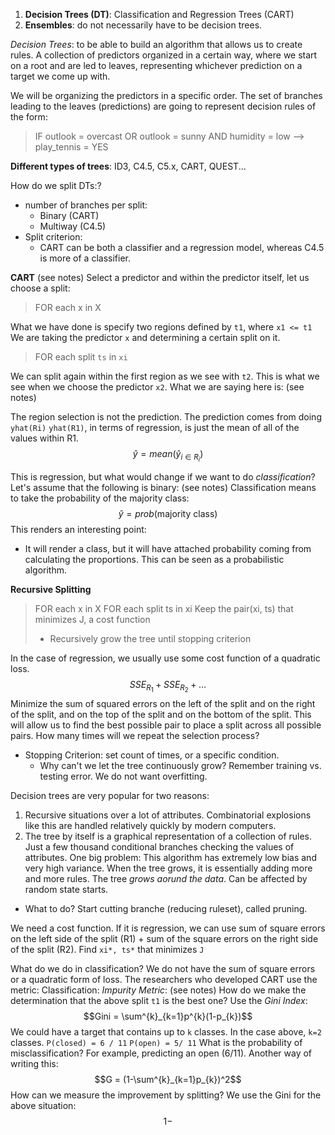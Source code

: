 1) **Decision Trees (DT)**:  Classification and Regression Trees (CART)
2) **Ensembles**: do not necessarily have to be decision trees. 

*Decision Trees*: to be able to build an algorithm that allows us to create rules. 
A collection of predictors organized in a certain way, where we start on a root and are led to leaves, representing whichever prediction on a target we come up with. 

We will be organizing the predictors in a specific order. The set of branches leading to the leaves (predictions) are going to represent decision rules of the form:
> IF outlook = overcast 
> 	OR outlook = sunny 
> 		AND humidity = low --> play_tennis = YES

**Different types of trees**: ID3, C4.5, C5.x, CART, QUEST... 

How do we split DTs:?
- number of branches per split: 
	- Binary (CART)
	- Multiway (C4.5)
- Split criterion: 
	- CART can be both a classifier and a regression model, whereas C4.5 is more of a classifier. 

**CART**
(see notes)
Select a predictor and within the predictor itself, let us choose a split:
> FOR each x in X 

What we have done is specify two regions defined by `t1`, where `x1 <= t1`
We are taking the predictor `x` and determining a certain split on it. 
> FOR each split `ts` in `xi`

We can split again within the first region as we see with `t2`. This is what we see when we choose the predictor `x2`. What we are saying here is:
(see notes)

The region selection is not the prediction. The prediction comes from doing `yhat(Ri)`
`yhat(R1)`, in terms of regression, is just the mean of all of the values within R1. 
$$\hat{y} = mean(\hat{y}_{i \in R_{i}})$$

This is regression, but what would change if we want to do *classification*? 
Let's assume that the following is binary: 
(see notes)
Classification means to take the probability of the majority class:
$$\hat{y} = prob(\text{majority class})$$
This renders an interesting point: 
- It will render a class, but it will have attached probability coming from calculating the proportions. This can be seen as a probabilistic algorithm. 

**Recursive Splitting**
> FOR each x in X
> 	FOR each split ts in xi 
> 		Keep the pair(xi, ts) that minimizes J, a cost function 
>* Recursively grow the tree until stopping criterion

In the case of regression, we usually use some cost function of a quadratic loss.
$$SSE_{R_{1}} + SSE_{R_{2}} + \dots$$
Minimize the sum of squared errors on the left of the split and on the right of the split, and on the top of the split and on the bottom of the split. 
This will allow us to find the best possible pair to place a split across all possible pairs. 
How many times will we repeat the selection process?
- Stopping Criterion: set count of times, or a specific condition. 
	- Why can't we let the tree continuously grow? Remember training vs. testing error. We do not want overfitting. 

Decision trees are very popular for two reasons:
1) Recursive situations over a lot of attributes. Combinatorial explosions like this are handled relatively quickly by modern computers. 
2) The tree by itself is a graphical representation of a collection of rules. Just a few thousand conditional branches checking the values of attributes. 
One big problem: This algorithm has extremely low bias and very high variance. When the tree grows, it is essentially adding more and more rules. The tree *grows aorund the data*. 
Can be affected by random state starts. 
- What to do? Start cutting branche (reducing ruleset), called pruning. 

We need a cost function. If it is regression, we can use sum of square errors on the left side of the split (R1) + sum of the square errors on the right side of the split (R2).
Find `xi*, ts*` that minimizes `J`

What do we do in classification? We do not have the sum of square errors or a quadratic form of loss. The researchers who developed CART use the metric: 
Classification: *Impurity Metric*: 
(see notes)
How do we make the determination that the above split `t1` is the best one?
Use the *Gini Index*:
$$Gini = \sum^{k}_{k=1}p^{k}(1-p_{k})$$
We could have a target that contains up to `k` classes. In the case above, `k=2` classes. 
`P(closed) = 6 / 11`
`P(open) = 5/ 11`
What is the probability of misclassification? For example, predicting an open (6/11). 
Another way of writing this:
$$G =  (1-\sum^{k}_{k=1}p_{k})^2$$
How can we measure the improvement by splitting? 
We use the Gini for the above situation: 
$$1 - $$


